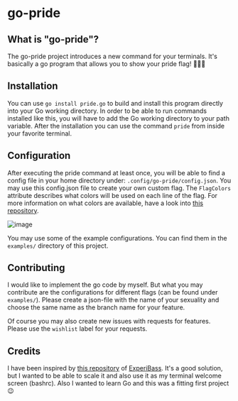 # go-pride

## What is "go-pride"?
The go-pride project introduces a new command for your terminals. It's basically a go program that allows you to show your pride flag! 🏳️‍🌈😃

## Installation
You can use `go install pride.go` to build and install this program directly into your Go working directory. In order to be able to run commands installed like this, you will have to add the Go working directory to your path variable.
After the installation you can use the command `pride` from inside your favorite terminal.

## Configuration
After executing the pride command at least once, you will be able to find a config file in your home directory under: `.config/go-pride/config.json`.
You may use this config.json file to create your own custom flag.
The `FlagColors` attribute describes what colors will be used on each line of the flag. For more information on what colors are available, have a look into [this repository](https://github.com/gookit/color).

![image](https://github.com/gookit/color/raw/master/_examples/images/color-256.png)

You may use some of the example configurations. You can find them in the `examples/` directory of this project.

## Contributing
I would like to implement the go code by myself. But what you may contribute are the configurations for different flags (can be found under `examples/`). Please create a json-file with the name of your sexuality and choose the same name as the branch name for your feature.

Of course you may also create new issues with requests for features. Please use the `wishlist` label for your requests.

## Credits
I have been inspired by [this repository](https://github.com/ExperiBass/cli-pride-flags) of [ExperiBass](https://github.com/ExperiBass).
It's a good solution, but I wanted to be able to scale it and also use it as my terminal welcome screen (bashrc). 
Also I wanted to learn Go and this was a fitting first project 😉
